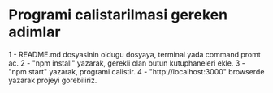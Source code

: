 # Programi calistarilmasi gereken adimlar

1 - README.md dosyasinin oldugu dosyaya, terminal yada command promt ac.
2 - "npm install" yazarak, gerekli olan butun kutuphaneleri ekle.
3 - "npm start" yazarak, programi calistir.
4 - "http://localhost:3000" browserde yazarak projeyi gorebiliriz.